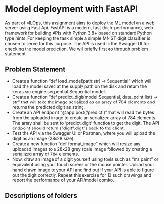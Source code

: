 # Model deployment with FastAPI
As part of MLOps, this assignment aims to deploy the ML model on a web server using Fast Api. FastAPI is a modern, fast (high-performance), web framework for building APIs with Python 3.8+ based on standard Python type hints. For keeping the task simple a simple MNIST digit classifier is chosen to serve for this purpose. The API is used in the Swagger UI for checking the model prediction. We will briefly first go through problem statement
## Problem Statement
* Create a function “def load_model(path:str) -> Sequential” which will load the model saved at the supply path on the disk and return the keras.src.engine.sequential.Sequential model.
* Create a function “def predict_digit(model:Sequential, data_point:list) -> str” that will take the image serialized as an array of 784 elements and returns the predicted digit as string.
* Create an API endpoint “@app post(‘/predict’)” that will read the bytes from the uploaded image to create an serialized array of 784 elements. The array shall be sent to ‘predict_digit’ function to get the digit. The API endpoint should return {“digit”:digit”} back to the client.
* Test the API via the Swagger UI or Postman, where you will upload the digit as an image (28x28 size).
* Create a new function “def format_image” which will resize any uploaded images to a 28x28 grey scale image followed by creating a serialized array of 784 elements.
* Now, draw an image of a digit yourself using tools such as “ms paint” or equivalent using your touch screen or the mouse pointer. Upload your hand drawn image to your API and find out if your API is able to figure out the digit correctly. Repeat this exercise for 10 such drawings and report the performance of your API/model combo.
## Descriptions of folders
